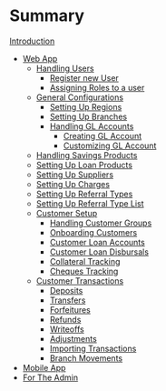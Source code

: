 # Summary

[Introduction](introduction.md)
- [Web App](./web_app.md)
  - [Handling Users]()
    - [Register new User]()
    - [Assigning Roles to a user]()
  - [General Configurations]()
    - [Setting Up Regions]()
    - [Setting Up Branches]()
    - [Handling GL Accounts]()
      - [Creating GL Account]()
      - [Customizing GL Account]()
  - [Handling Savings Products]()
  - [Setting Up Loan Products]()
  - [Setting Up Suppliers]()
  - [Setting Up Charges]()
  - [Setting Up Referral Types]()
  - [Setting Up Referral Type List]()
  - [Customer Setup]()
    - [Handling Customer Groups]()
    - [Onboarding Customers]()
    - [Customer Loan Accounts]()
    - [Customer Loan Disbursals]()
    - [Collateral Tracking]()
    - [Cheques Tracking]()
  - [Customer Transactions]()
    - [Deposits]()
    - [Transfers]()
    - [Forfeitures]()
    - [Refunds]()
    - [Writeoffs]()
    - [Adjustments]()
    - [Importing Transactions]()
    - [Branch Movements]()
- [Mobile App](mobile_app.md)
- [For The Admin]()

